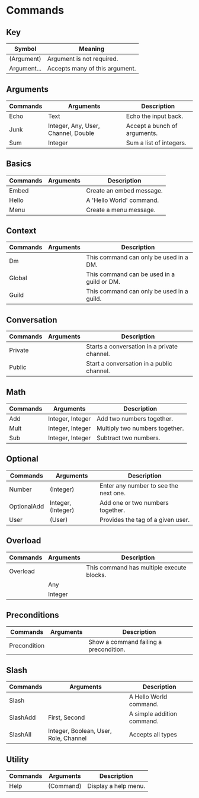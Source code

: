# Commands

## Key 
| Symbol      | Meaning                        |
| ----------- | ------------------------------ |
| (Argument)  | Argument is not required.      |
| Argument... | Accepts many of this argument. |

## Arguments
| Commands | Arguments                           | Description                  |
| -------- | ----------------------------------- | ---------------------------- |
| Echo     | Text                                | Echo the input back.         |
| Junk     | Integer, Any, User, Channel, Double | Accept a bunch of arguments. |
| Sum      | Integer                             | Sum a list of integers.      |

## Basics
| Commands | Arguments | Description              |
| -------- | --------- | ------------------------ |
| Embed    |           | Create an embed message. |
| Hello    |           | A 'Hello World' command. |
| Menu     |           | Create a menu message.   |

## Context
| Commands | Arguments | Description                                |
| -------- | --------- | ------------------------------------------ |
| Dm       |           | This command can only be used in a DM.     |
| Global   |           | This command can be used in a guild or DM. |
| Guild    |           | This command can only be used in a guild.  |

## Conversation
| Commands | Arguments | Description                                 |
| -------- | --------- | ------------------------------------------- |
| Private  |           | Starts a conversation in a private channel. |
| Public   |           | Start a conversation in a public channel.   |

## Math
| Commands | Arguments        | Description                    |
| -------- | ---------------- | ------------------------------ |
| Add      | Integer, Integer | Add two numbers together.      |
| Mult     | Integer, Integer | Multiply two numbers together. |
| Sub      | Integer, Integer | Subtract two numbers.          |

## Optional
| Commands    | Arguments          | Description                           |
| ----------- | ------------------ | ------------------------------------- |
| Number      | (Integer)          | Enter any number to see the next one. |
| OptionalAdd | Integer, (Integer) | Add one or two numbers together.      |
| User        | (User)             | Provides the tag of a given user.     |

## Overload
| Commands | Arguments | Description                               |
| -------- | --------- | ----------------------------------------- |
| Overload |           | This command has multiple execute blocks. |
|          | Any       |                                           |
|          | Integer   |                                           |

## Preconditions
| Commands     | Arguments | Description                            |
| ------------ | --------- | -------------------------------------- |
| Precondition |           | Show a command failing a precondition. |

## Slash
| Commands | Arguments                             | Description                |
| -------- | ------------------------------------- | -------------------------- |
| Slash    |                                       | A Hello World command.     |
| SlashAdd | First, Second                         | A simple addition command. |
| SlashAll | Integer, Boolean, User, Role, Channel | Accepts all types          |

## Utility
| Commands | Arguments | Description          |
| -------- | --------- | -------------------- |
| Help     | (Command) | Display a help menu. |

